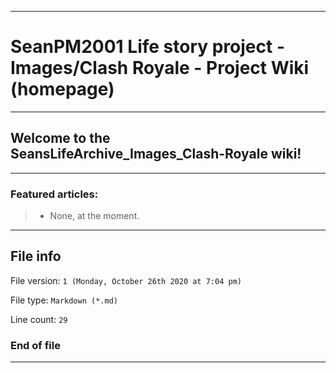 
***

# SeanPM2001 Life story project - Images/Clash Royale - Project Wiki (homepage)

***

## Welcome to the SeansLifeArchive_Images_Clash-Royale wiki!

***

### Featured articles:

> * None, at the moment.

***

## File info

File version: `1 (Monday, October 26th 2020 at 7:04 pm)`

File type: `Markdown (*.md)`

Line count: `29`

### End of file

***
